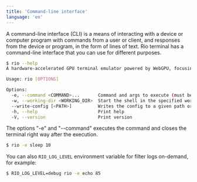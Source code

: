```yaml
---
title: 'Command-line interface'
language: 'en'
---
```


A command-line interface (CLI) is a means of interacting with a device or computer program with commands from a user or client, and responses from the device or program, in the form of lines of text. Rio terminal has a command-line interface that you can use for different purposes.

```sh
$ rio --help
A hardware-accelerated GPU terminal emulator powered by WebGPU, focusing to run in desktops and browsers

Usage: rio [OPTIONS]

Options:
  -e, --command <COMMAND>...       Command and args to execute (must be last argument)
  -w, --working-dir <WORKING_DIR>  Start the shell in the specified working directory
  --write-config [<PATH>]          Writes the config to a given path or the default location
  -h, --help                       Print help
  -V, --version                    Print version
```

The options "-e" and "--command" executes the command and closes the terminal right way after the execution.

```sh
$ rio -e sleep 10
```

You can also `RIO_LOG_LEVEL` environment variable for filter logs on-demand, for example:

```sh
$ RIO_LOG_LEVEL=debug rio -e echo 85
```
